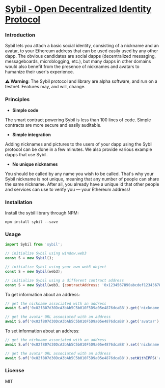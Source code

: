 # [Sybil - Open Decentralized Identity Protocol](https://sybil.me)

### Introduction

Sybil lets you attach a basic social identity, consisting of a nickname and an avatar, to your Ethereum address that can be used easily used by any other dapp. The obvious candidates are social dapps (decentralized messaging, messageboards, microblogging, etc.), but many dapps in other domains would also benefit from the presence of nicknames and avatars to humanize their user's experience.

__⚠️ Warning__: The Sybil protocol and library are alpha software, and run on a testnet. Features may, and will, change.

### Principles

* **Simple code**

The smart contract powering Sybil is less than 100 lines of code. Simple contracts are more secure and easily auditable.

* **Simple integration**

Adding nicknames and pictures to the users of your dapp using the Sybil protocol can be done in a few minutes. We also provide various example dapps that use Sybil.

* **No unique nicknames**

You should be called by any name you wish to be called. That's why your Sybil nickname is not unique, meaning that any number of people can share the same nickname. After all, you already have a unique id that other people and services can use to verify you — your Ethereum address!

### Installation

Install the sybil library through NPM:

```
npm install sybil --save
```

### Usage

```javascript
import Sybil from 'sybil';

// initialize Sybil using window.web3 
const S = new Sybil();

// initialize Sybil using your own web3 object
const S = new Sybil(web3);

// initialize Sybil using a different contract address
const S = new Sybil(web3, {contractAddress: '0x1234567890abcdef1234567890abcdef12345678'});
```

To get information about an address:

```javascript
// get the nickname associated with an address
await S.of('0x02f807d30DcA3bAb5C5b010F5D9a05e4876dcaB8').get('nickname');

// get the avatar URL associated with an address
await S.of('0x02f807d30DcA3bAb5C5b010F5D9a05e4876dcaB8').get('avatar');
```

To set information about an address:

```javascript
// get the nickname associated with an address
await S.of('0x02f807d30DcA3bAb5C5b010F5D9a05e4876dcaB8').set('nickname', 'anastasis');

// get the avatar URL associated with an address
await S.of('0x02f807d30DcA3bAb5C5b010F5D9a05e4876dcaB8').setWithIPFS('avatar', myImageBlob);
```

### License

MIT
